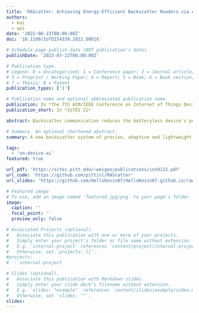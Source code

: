 ```yaml
---
title: 'RAScatter: Achieving Energy-Efficient Backscatter Readers via AI-Assisted Power Adaptation'
authors:
  - kai
  - wei
date: '2022-06-23T00:00:00Z'
doi: '10.1109/IoTDI54339.2022.00016'

# Schedule page publish date (NOT publication's date).
publishDate: '2023-07-22T00:00:00Z'

# Publication type.
# Legend: 0 = Uncategorized; 1 = Conference paper; 2 = Journal article;
# 3 = Preprint / Working Paper; 4 = Report; 5 = Book; 6 = Book section;
# 7 = Thesis; 8 = Patent
publication_types: ['1']

# Publication name and optional abbreviated publication name.
publication: In *the 7th ACM/IEEE Conference on Internet of Things Design and Implementation (IoTDI'22)*
publication_short: In *IoTDI'22*

abstract: Backscatter communication reduces the batteryless device's power consumption at the cost of extra RF energy transmitted from backscatter readers. Such extra cost results in extremely low energy efficiency at readers, but is ignored by existing systems that always use the highest transmit RF power for maximum goodput. Instead, we envision that the maximum goodput is unnecessary in many practical scenarios, allowing adaptation of transmit RF power to the required goodput. In this paper, we present RAScatter, a new backscatter system of precise, adaptive and lightweight power adaptation towards energy-efficient backscatter readers. RAScatter learns the entangled correlation between backscatter channel conditions, transmit RF power and goodput by designing a modular neural network, which decomposes the complex learning task into multiple related but simplified subtasks. This decomposition avoids redundancy in neural networks and eliminates any confusion in training due to insufficient training data in low-speed backscatter systems. Experiment results over commodity batteryless tags show that RAScatter improves the energy efficiency at backscatter readers by 3.5× and reduces the readers' power consumption in backscatter communication by up to 80%.

# Summary. An optional shortened abstract.
summary: A new backscatter system of precise, adaptive and lightweight power adaptation towards energy-efficient backscatter readers. It learns the entangled correlation between backscatter channel conditions, transmit RF power and goodput by designing a modular neural network to avoid redundancy and any confusion in training. Experiment results show improvement in energy efficiency at readers by 3.5× and reduces power consumption by up to 80%.

tags:
  - 'on-device-ai'
featured: true

url_pdf: 'https://sites.pitt.edu/~weigao/publications/iotdi22.pdf'
url_code: 'https://github.com/pittisl/RAScatter'
url_slides: 'https://github.com/HelloKevin07/HelloKevin07.github.io/raw/master/files/RAScatter-slides.pptx'

# Featured image
# To use, add an image named `featured.jpg/png` to your page's folder.
image:
  caption: ''
  focal_point: ''
  preview_only: false

# Associated Projects (optional).
#   Associate this publication with one or more of your projects.
#   Simply enter your project's folder or file name without extension.
#   E.g. `internal-project` references `content/project/internal-project/index.md`.
#   Otherwise, set `projects: []`.
#projects:
#  - internal-project

# Slides (optional).
#   Associate this publication with Markdown slides.
#   Simply enter your slide deck's filename without extension.
#   E.g. `slides: "example"` references `content/slides/example/index.md`.
#   Otherwise, set `slides: ""`.
slides:
---
```

